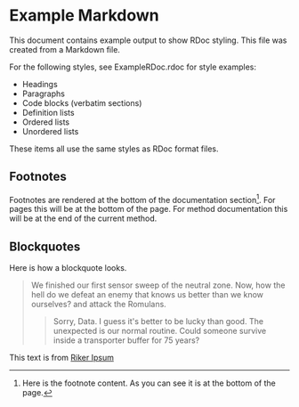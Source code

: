 # Example Markdown

This document contains example output to show RDoc styling. This file was
created from a Markdown file.

For the following styles, see ExampleRDoc.rdoc for style examples:

- Headings
- Paragraphs
- Code blocks (verbatim sections)
- Definition lists
- Ordered lists
- Unordered lists

These items all use the same styles as RDoc format files.

## Footnotes

Footnotes are rendered at the bottom of the documentation section[^1]. For
pages this will be at the bottom of the page. For method documentation this
will be at the end of the current method.

[^1]:
    Here is the footnote content. As you can see it is at the bottom of the
    page.

## Blockquotes

Here is how a blockquote looks.

> We finished our first sensor sweep of the neutral zone. Now, how the hell do
> we defeat an enemy that knows us better than we know ourselves? and attack
> the Romulans.
>
> > Sorry, Data. I guess it's better to be lucky than good. The unexpected is
> > our normal routine. Could someone survive inside a transporter buffer for
> > 75 years?

This text is from [Riker Ipsum](http://rikeripsum.com)
